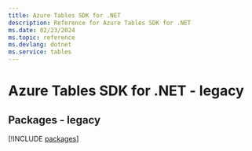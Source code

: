 ```yaml
---
title: Azure Tables SDK for .NET
description: Reference for Azure Tables SDK for .NET
ms.date: 02/23/2024
ms.topic: reference
ms.devlang: dotnet
ms.service: tables
---
```

# Azure Tables SDK for .NET - legacy
## Packages - legacy
[!INCLUDE [packages](tables-index.md)]